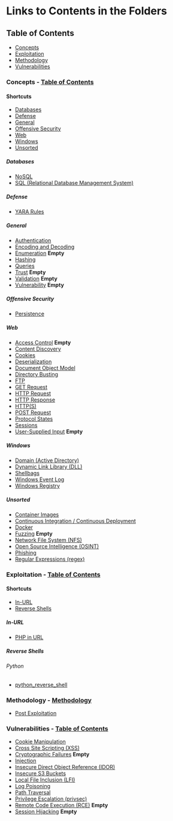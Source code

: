 # Links to Contents in the Folders
## Table of Contents
- [Concepts](#Concepts%20-%20Table%20of%20Contents%20Concepts%2001%2020Concepts%2020Glossary%20md)
- [Exploitation](#Exploitation%20-%20Table%20of%20Contents%20Exploitation%2001%2020Exploitation%2020-%2020Table%2020of%2020Contents%20md)
- [Methodology](#Methodology%20-%20Methodology%20Methodology%2001%2020Methodology%2020-%2020Table%2020of%2020Contents%20md)
- [Vulnerabilities](#Vulnerabilities%20-%20Table%20of%20Contents%20Vulnerabilities%2001%2020Vulnerabilities%2020-%2020Table%2020of%2020Contents%20md)
### Concepts - [Table of Contents](Concepts/01%20Concepts%20-%20Table%20of%20Contents.md)
#### Shortcuts
- [Databases](#Databases)
- [Defense](#Defense)
- [General](#General)
- [Offensive Security](#Offensive%20Security)
- [Web](#Web)
- [Windows](#Windows)
- [Unsorted](#Unsorted)
##### Databases
- [NoSQL](Databases/NoSQL.md)
- [SQL (Relational Database Management System)](Databases/Relational%20Database%20Management%20Systems.md)
##### Defense
- [YARA Rules](Defense/YARA%20Rules.md)
##### General
- [Authentication](General/Authentication.md) 
- [Encoding and Decoding](General/Encoding%20and%20Decoding.md) 
- [Enumeration](enumeration.md) **Empty**
- [Hashing](General/Hashing.md)
- [Queries](General/Queries.md)
- [Trust](General/Trust.md)  **Empty**
- [Validation](General/Validation.md)  **Empty**
- [Vulnerability](General/Vulnerability.md) **Empty**
##### Offensive Security
- [Persistence](Offensive%20Security/Persistence.md)
##### Web
- [Access Control](Web/Access%20Control.md)  **Empty**
- [Content Discovery](Web/Content%20Discovery.md)
- [Cookies](Web/Cookies.md)
- [Deserialization](Web/Deserialization.md)
- [Document Object Model](Web/Document%20Object%20Model%20(DOM).md)
- [Directory Busting](Web/Directory%20Busting.md)
- [FTP](Web/FTP.md)
- [GET Request](Web/GET%20Request.md)
- [HTTP Request](Web/HTTP%20Request.md)
- [HTTP Response](Web/HTTP%20Response.md)
- [HTTP(S)](Web/HTTP(S).md)
- [POST Request](Web/POST%20Request.md)
- [Protocol States](Web/Protocol%20States.md)
- [Sessions](Web/Sessions.md)
- [User-Supplied Input](Web/User-Supplied%20Input.md) **Empty**

##### Windows
- [Domain (Active Directory)](Windows/Domain%20(Active%20Directory))
- [Dynamic Link Library (DLL)](Windows/Dynamic%20Link%20Library%20(DLL).md)
- [Shellbags](Windows/Shellbags.md)
- [Windows Event Log](Windows/Windows%20Event%20Log.md)
- [Windows Registry](Windows/Windows%20Registry.md)

##### Unsorted
- [Container Images](Container%20Images.md)
- [Continuous Integration / Continuous Deployment](Continuous%20Integration%20Continuous%20Delivery%20(CICD).md)
- [Docker](Docker.md)
- [Fuzzing](Fuzzing.md) **Empty**
- [Network File System (NFS)](Network%20File%20System%20(NFS).md)
- [Open Source Intelligence (OSINT)](Open%20Source%20Intelligence%20(OSINT).md)
- [Phishing](Phishing.md)
- [Regular Expressions (regex)](Regular%20Expressions%20(regex).md)
### Exploitation - [Table of Contents](Exploitation/01%20Exploitation%20-%20Table%20of%20Contents.md)
#### Shortcuts
- [In-URL](#In-URL)
- <a href="#reverse-shells">Reverse Shells</a>
##### In-URL
- [PHP in URL](In-URL/PHP%20in%20URL.md)
##### Reverse Shells
<a id="reverse-shells"></a>
###### Python
- [python_reverse_shell](Reverse%20Shells/Python/python_reverse_shell.py)
### Methodology - [Methodology](Methodology/01%20Methodology%20-%20Table%20of%20Contents.md)
- [Post Exploitation](Post%20Exploitation.md)
### Vulnerabilities - [Table of Contents](Vulnerabilities/01%20Vulnerabilities%20-%20Table%20of%20Contents.md)
- [Cookie Manipulation](Cookie%20Manipulation.md)
- [Cross Site Scripting (XSS)](Cross-Site%20Scripting%20(XSS).md)
- [Cryptographic Failures](Cryptographic%20Failures.md) **Empty**
- [Injection](Injection.md)
- [Insecure Direct Object Reference (IDOR)](Insecure%20Direct%20Object%20Reference%20(IDOR).md)
- [Insecure S3 Buckets](Insecure%20S3%20Buckets.md)
- [Local File Inclusion (LFI)](Local%20File%20Inclusion%20(LFI).md)
- [Log Poisoning](Log%20Poisoning.md)
- [Path Traversal](Path%20Traversal.md)
- [Privilege Escalation (privsec)](Privilege%20Escalation%20(privsec).md)
- [Remote Code Execution (RCE)](Remote%20Code%20Execution.md) **Empty**
- [Session Hijacking](Session%20Hijacking.md) **Empty**